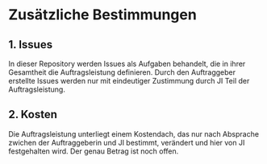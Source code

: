 # Zusätzliche Bestimmungen

## 1. Issues

In dieser Repository werden Issues als Aufgaben behandelt, die in ihrer Gesamtheit die Auftragsleistung definieren. Durch den Auftraggeber erstellte Issues werden nur mit eindeutiger Zustimmung durch JI Teil der Auftragsleistung.

## 2. Kosten

Die Auftragsleistung unterliegt einem Kostendach, das nur nach Absprache zwichen der Auftraggeberin und JI bestimmt, verändert und hier von JI festgehalten wird. Der genau Betrag ist noch offen.
